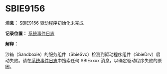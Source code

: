 # SBIE9156

**消息：** SBIE9156 驱动程序初始化未完成

**记录位置：** [系统事件日志](SystemEventLog.md)

**解释：**

沙箱（Sandboxie）的服务组件（SbieSvc）检测到驱动程序组件（SbieDrv）启动失败。请在[系统事件日志](SystemEventLog.md)中搜索任何 SBIExxxx 消息，以确定驱动程序失败的原因。
